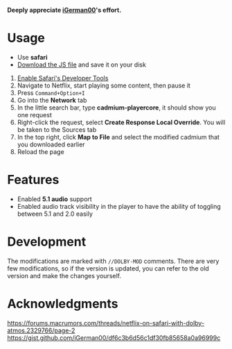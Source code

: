 **Deeply appreciate [iGerman00](https://gist.github.com/iGerman00)'s effort.**  

# Usage  
- Use **safari**  
- [Download the JS file](https://raw.githubusercontent.com/brakingdown/5.1-support/refs/heads/main/cadmium-playercore-6.0050.784.911_ENABLE_5.1_.js) and save it on your disk  

1. [Enable Safari's Developer Tools](https://support.apple.com/guide/safari/use-the-developer-tools-in-the-develop-menu-sfri20948/mac#:~:text=If%20you%20don%27t%20see,Show%20features%20for%20web%20developers.”)  
2. Navigate to Netflix, start playing some content, then pause it
3. Press `Command+Option+I`
4. Go into the **Network** tab
5. In the little search bar, type **cadmium-playercore**, it should show you one request
6. Right-click the request, select **Create Response Local Override**. You will be taken to the Sources tab
7. In the top right, click **Map to File** and select the modified cadmium that you downloaded earlier
8. Reload the page
# Features​  
- Enabled **5.1 audio** support
- Enabled audio track visibility in the player to have the ability of toggling between 5.1 and 2.0 easily

# Development​  
The modifications are marked with `//DOLBY-MOD` comments. There are very few modifications, so if the version is updated, you can refer to the old version and make the changes yourself.

# Acknowledgments  
https://forums.macrumors.com/threads/netflix-on-safari-with-dolby-atmos.2329766/page-2  
https://gist.github.com/iGerman00/df6c3b6d56c1df30fb85658a0a96999c
